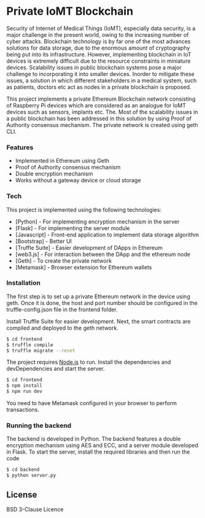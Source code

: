# Private IoMT Blockchain

Security of Internet of Medical Things (IoMT), especially data security, is a major challenge in the present world, owing to the increasing number of cyber attacks. Blockchain technology is by far one of the most advances solutions for data storage, due to the enormous amount of cryptography being put into its infrastructure. However, implementing blockchain in IoT devices is extremely difficult due to the resource constraints in miniature devices. Scalability issues in public blockchain systems pose a major challenge to incorporating it into smaller devices. Inorder to mitigate these issues, a solution in which different stakeholders in a medical system, such as patients, doctors etc act as nodes in a private blockchain is proposed. 

This project implements a private Ethereum Blockchain network consisting of Raspberry Pi devices which are considered as an analogue for IoMT devices such as sensors, implants etc. The. Most of the scalability issues in a public blockchain has been addressed in this solution by using Proof of Authority consensus mechanism. The private network is created using geth CLI.

### Features

  - Implemented in Ethereum using Geth
  - Proof of Authority consensus mechanism
  - Double encryption mechanism
  - Works without a gateway device or cloud storage
 
### Tech

This project is implemented using the following technologies:

* [Python] - For implementing encryption mechanism in the server
* [Flask] - For implementing the server module
* [Javascript] - Front-end application to implement data storage algorithm
* [Bootstrap] - Better UI
* [Truffle Suite] - Easier development of DApps in Ethereum
* [web3.js] - For interaction between the DApp and the ethereum node
* [Geth] - To create the private network
* [Metamask] - Browser extension for Ethereum wallets

### Installation

The first step is to set up a private Ethereum network in the device using geth. Once it is done, the host and port number should be configured in the truffle-config.json file in the frontend folder. 

Install Truffle Suite for easier development. Next, the smart contracts are compiled and deployed to the geth network.

```sh
$ cd frontend
$ truffle compile
$ truffle migrate --reset
```

The project requires [Node.js](https://nodejs.org/) to run.
Install the dependencies and devDependencies and start the server.

```sh
$ cd frontend
$ npm install 
$ npm run dev
```

You need to have Metamask configured in your browser to perform transactions. 

### Running the backend

The backend is developed in Python. The backend features a double encryption mechanism using AES and ECC, and a server module developed in Flask. To start the server, install the required libraries and then run the code
```sh
$ cd backend
$ python server.py
```

License
----

BSD 3-Clause Licence


